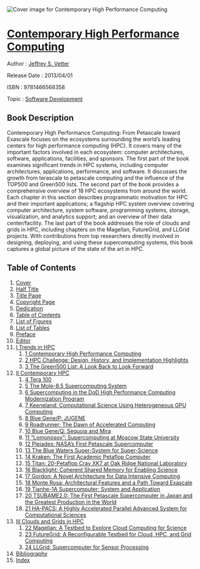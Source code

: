 ![Cover image for Contemporary High Performance Computing](https://imgdetail.ebookreading.net/cover/cover/software_development/EB9781466568358.jpg)

[Contemporary High Performance Computing](https://ebookreading.net/view/book/Contemporary+High+Performance+Computing-EB9781466568358_1.html "Contemporary High Performance Computing")
====================================================================================================================

Author : [Jeffrey S. Vetter](https://ebookreading.net/search/author/Jeffrey+S.+Vetter)

Release Date : 2013/04/01

ISBN : 9781466568358

Topic : [Software Development](https://ebookreading.net/search/category/software-development)

Book Description
-----------------

Contemporary High Performance Computing: From Petascale toward Exascale focuses on the ecosystems surrounding the world’s leading centers for high performance computing (HPC). It covers many of the important factors involved in each ecosystem: computer architectures, software, applications, facilities, and sponsors.
The first part of the book examines significant trends in HPC systems, including computer architectures, applications, performance, and software. It discusses the growth from terascale to petascale computing and the influence of the TOP500 and Green500 lists. The second part of the book provides a comprehensive overview of 18 HPC ecosystems from around the world. Each chapter in this section describes programmatic motivation for HPC and their important applications; a flagship HPC system overview covering computer architecture, system software, programming systems, storage, visualization, and analytics support; and an overview of their data center/facility. The last part of the book addresses the role of clouds and grids in HPC, including chapters on the Magellan, FutureGrid, and LLGrid projects.
With contributions from top researchers directly involved in designing, deploying, and using these supercomputing systems, this book captures a global picture of the state of the art in HPC. 
              
Table of Contents
-----------------

1. [Cover](https://ebookreading.net/view/book/Contemporary+High+Performance+Computing-EB9781466568358_1.html)
1. [Half Title](https://ebookreading.net/view/book/Contemporary+High+Performance+Computing-EB9781466568358_2.html)
1. [Title Page](https://ebookreading.net/view/book/Contemporary+High+Performance+Computing-EB9781466568358_4.html)
1. [Copyright Page](https://ebookreading.net/view/book/Contemporary+High+Performance+Computing-EB9781466568358_5.html)
1. [Dedication](https://ebookreading.net/view/book/Contemporary+High+Performance+Computing-EB9781466568358_6.html)
1. [Table of Contents](https://ebookreading.net/view/book/Contemporary+High+Performance+Computing-EB9781466568358_7.html)
1. [List of Figures](https://ebookreading.net/view/book/Contemporary+High+Performance+Computing-EB9781466568358_8.html#fig)
1. [List of Tables](https://ebookreading.net/view/book/Contemporary+High+Performance+Computing-EB9781466568358_9.html#tab)
1. [Preface](https://ebookreading.net/view/book/Contemporary+High+Performance+Computing-EB9781466568358_10.html#pre)
1. [Editor](https://ebookreading.net/view/book/Contemporary+High+Performance+Computing-EB9781466568358_11.html#edi)
1. [I Trends in HPC](https://ebookreading.net/view/book/Contemporary+High+Performance+Computing-EB9781466568358_12.html#pt1)
    1. [1 Contemporary High Performance Computing](https://ebookreading.net/view/book/Contemporary+High+Performance+Computing-EB9781466568358_13.html#ch1)
    1. [2 HPC Challenge: Design, History, and Implementation Highlights](https://ebookreading.net/view/book/Contemporary+High+Performance+Computing-EB9781466568358_14.html#ch2)
    1. [3 The Green500 List: A Look Back to Look Forward](https://ebookreading.net/view/book/Contemporary+High+Performance+Computing-EB9781466568358_15.html#ch3)
1. [II Contemporary HPC](https://ebookreading.net/view/book/Contemporary+High+Performance+Computing-EB9781466568358_16.html#pt2)
    1. [4 Tera 100](https://ebookreading.net/view/book/Contemporary+High+Performance+Computing-EB9781466568358_17.html#ch4)
    1. [5 The Mole-8.5 Supercomputing System](https://ebookreading.net/view/book/Contemporary+High+Performance+Computing-EB9781466568358_18.html#ch5)
    1. [6 Supercomputing in the DoD High Performance Computing Modernization Program](https://ebookreading.net/view/book/Contemporary+High+Performance+Computing-EB9781466568358_19.html#ch6)
    1. [7 Keeneland: Computational Science Using Heterogeneous GPU Computing](https://ebookreading.net/view/book/Contemporary+High+Performance+Computing-EB9781466568358_20.html#ch7)
    1. [8 Blue Gene/P: JUGENE](https://ebookreading.net/view/book/Contemporary+High+Performance+Computing-EB9781466568358_21.html#ch8)
    1. [9 Roadrunner: The Dawn of Accelerated Computing](https://ebookreading.net/view/book/Contemporary+High+Performance+Computing-EB9781466568358_22.html#ch9)
    1. [10 Blue Gene/Q: Sequoia and Mira](https://ebookreading.net/view/book/Contemporary+High+Performance+Computing-EB9781466568358_23.html#ch10)
    1. [11 “Lomonosov”: Supercomputing at Moscow State University](https://ebookreading.net/view/book/Contemporary+High+Performance+Computing-EB9781466568358_24.html#ch11)
    1. [12 Pleiades: NASA’s First Petascale Supercomputer](https://ebookreading.net/view/book/Contemporary+High+Performance+Computing-EB9781466568358_25.html#ch12)
    1. [13 The Blue Waters Super-System for Super-Science](https://ebookreading.net/view/book/Contemporary+High+Performance+Computing-EB9781466568358_26.html#ch13)
    1. [14 Kraken: The First Academic Petaflop Computer](https://ebookreading.net/view/book/Contemporary+High+Performance+Computing-EB9781466568358_27.html#ch14)
    1. [15 Titan: 20-Petaflop Cray XK7 at Oak Ridge National Laboratory](https://ebookreading.net/view/book/Contemporary+High+Performance+Computing-EB9781466568358_28.html#ch15)
    1. [16 Blacklight: Coherent Shared Memory for Enabling Science](https://ebookreading.net/view/book/Contemporary+High+Performance+Computing-EB9781466568358_29.html#ch16)
    1. [17 Gordon: A Novel Architecture for Data Intensive Computing](https://ebookreading.net/view/book/Contemporary+High+Performance+Computing-EB9781466568358_30.html#ch17)
    1. [18 Monte Rosa: Architectural Features and a Path Toward Exascale](https://ebookreading.net/view/book/Contemporary+High+Performance+Computing-EB9781466568358_31.html#ch18)
    1. [19 Tianhe-1A Supercomputer: System and Application](https://ebookreading.net/view/book/Contemporary+High+Performance+Computing-EB9781466568358_32.html#ch19)
    1. [20 TSUBAME2.0: The First Petascale Supercomputer in Japan and the Greatest Production in the World](https://ebookreading.net/view/book/Contemporary+High+Performance+Computing-EB9781466568358_33.html#ch20)
    1. [21 HA-PACS: A Highly Accelerated Parallel Advanced System for Computational Sciences](https://ebookreading.net/view/book/Contemporary+High+Performance+Computing-EB9781466568358_34.html#ch21)
1. [III Clouds and Grids in HPC](https://ebookreading.net/view/book/Contemporary+High+Performance+Computing-EB9781466568358_35.html#pt3)
    1. [22 Magellan: A Testbed to Explore Cloud Computing for Science](https://ebookreading.net/view/book/Contemporary+High+Performance+Computing-EB9781466568358_36.html#ch22)
    1. [23 FutureGrid: A Reconfigurable Testbed for Cloud, HPC, and Grid Computing](https://ebookreading.net/view/book/Contemporary+High+Performance+Computing-EB9781466568358_37.html#ch23)
    1. [24 LLGrid: Supercomputer for Sensor Processing](https://ebookreading.net/view/book/Contemporary+High+Performance+Computing-EB9781466568358_38.html#ch24)
1. [Bibliography](https://ebookreading.net/view/book/Contemporary+High+Performance+Computing-EB9781466568358_39.html#bib)
1. [Index](https://ebookreading.net/view/book/Contemporary+High+Performance+Computing-EB9781466568358_40.html#idx1)
